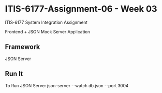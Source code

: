 # ITIS-6177-Assignment-06 - Week 03
ITIS-6177 System Integration Assignment

Frontend + JSON Mock Server Application

## Framework 
JSON Server

## Run It
To Run JSON Server
json-server --watch db.json --port 3004


